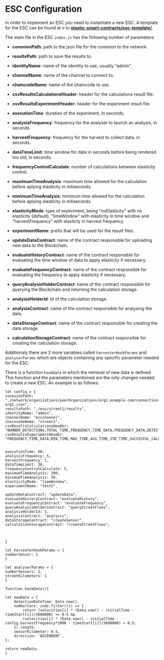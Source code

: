 # ESC Configuration

In order to implement an ESC you need to instantiate a new ESC. A template for the ESC can be found at
o to [**elastic-smart-contracts/esc-template/**](https://github.com/isa-group/elastic-smart-contracts/blob/master/esc-template).

 The main file in the ESC ```index.js``` has the following number of parameters:
  - **conexionPath**: path to the json file for the conexion to the network.
  - **resultsPath**: path to save the results to.
  - **identityName**: name of the identity to use, usually "admin".
  - **channelName**: name of the channel to connect to.
  - **chaincodeName**: name of the chaincode to use.
  - **csvResultsCalculationsHeader**: header for the calculations result file.
  - **csvResultsExperimentHeader**: header for the experiment result file.


  - **executionTime**: duration of the experiment, in seconds.
  - **analysisFrequency**: frequency for the analyser to launch an analysis, in seconds.
  - **harvestFrequency**: frequency for the harvest to collect data, in seconds.
  - **dataTimeLimit**: time window for data in seconds before being rendered too old, in seconds.
  - **frequencyControlCalculate**: number of calculations between elasticity control.
  - **maximumTimeAnalysis**: maximum time allowed for the calculation before aplying elasticity in miliseconds.
  - **minimumTimeAnalysis**: minimum time allowed for the calculation before aplying elasticity in miliseconds.
  - **elasticityMode**: type of experiment, being "noElasticity" with no elasticity (default), "timeWindow" with elasticity in time window and "harvestFrequency" with elasticty in harvest frequency.
  - **experimentName**: prefix that will be used for the result files.
    
  - **updateDataContract**: name of the contract responsible for uploading new data to the Blockchain.
  - **evaluateHistoryContract**: name of the contract responsible for evaluating the time window of data to apply elasticity if necessary.
  - **evaluateFrequencyContract**: name of the contract responsible for evaluating the frequency to apply elasticity if necessary.
  - **queryAnalysisHolderContract**: name of the contract responsible for querying the Blockchain and returning the calculation storage.
  - **analysisHolderId**: Id of the calculation storage.
  - **analysisContract**: name of the contract responsible for analysing the data.
  - **dataStorageContract**: name of the contract responsible for creating the data storage.
  - **calculationStorageContract**: name of the contract responsible for creating the calculation storage.

Additionaly there are 2 more variables called `harvesterHookParams` and `analyserParams` which are objects containing any specific parameter needed for the ESC.

There is a function `hookData` in which the retrieval of new data is defined. This function and the parameters mentioned are the only changes needed to create a new ESC. An example is as follows:



    let config = {
    conexionPath: "./network/organizations/peerOrganizations/org1.example.com/connection-org1.json",
    resultsPath: "./esc/street1/results",
    identityName: "admin",
    channelName: "escchannel",
    chaincodeName: "street1",
    csvResultsCalculationsHeader: "NUMBER_DETECTIONS,TOTAL_TIME,FREQUENCY,TIME_DATA,FREQUENCY_DATA,DETECTIONS_STORED,FROM_DATE,TO_DATE,MINIMUM_TIME,MAXIMUM_TIME,CARS_PER_SECOND_BY_SENSOR,CARS_PER_SECOND_TOTAL\n",
    csvResultsExperimentHeader: "FREQUENCY,TIME_DATA,MIN_TIME,MAX_TIME,AVG_TIME,STD_TIME,SUCCESFUL_CALCULATIONS,CALCULATIONS_OVER_MAX\n",


    executionTime: 60,
    analysisFrequency: 5,
    harvestFrequency: 1,
    dataTimeLimit: 30,
    frequencyControlCalculate: 5,
    maximumTimeAnalysis: 100,
    minimumTimeAnalysis: 50,
    elasticityMode: "timeWindow",
    experimentName: "test2",
        
    updateDataContract: "updateData",
    evaluateHistoryContract: "evaluateHistory",
    evaluateFrequencyContract: "evaluateFrequency",
    queryAnalysisHolderContract: "queryStreetFlows",
    analysisHolderId: 1,
    analysisContract: "analysis",
    dataStorageContract: "createSensor",
    calculationStorageContract: "createStreetFlows",



    }

    let harvesterHookParams = {
    numberSensor: 1
    }

    let analyserParams = {
    numberSensors: 1,
    streetKilometers: 1
    }

    function hookData(){

    let newData = {
        detectionDateTime: Date.now(),
        numberCars: inde.filter((i) => {
            return (velocities[i] * (Date.now() - initialTime - timeStart[i])/3600000) >= 0.5 &&
            (velocities[i] * (Date.now() - initialTime - config.harvestFrequency*1000 - timeStart[i])/3600000) < 0.5;
        }).length,
        sensorKilometer: 0.5,
        direction: 'ASCENDENT',
    };

    return newData;
    }
